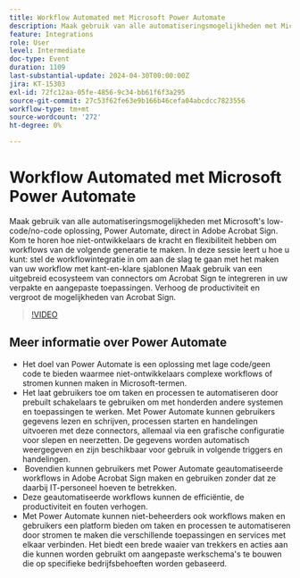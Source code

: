 ```yaml
---
title: Workflow Automated met Microsoft Power Automate
description: Maak gebruik van alle automatiseringsmogelijkheden met Microsoft's low-code/no-code oplossing, Power Automate, direct in Adobe Acrobat Sign.
feature: Integrations
role: User
level: Intermediate
doc-type: Event
duration: 1109
last-substantial-update: 2024-04-30T00:00:00Z
jira: KT-15303
exl-id: 72fc12aa-05fe-4856-9c34-bb61f6f3a295
source-git-commit: 27c53f62fe63e9b166b46cefa04abcdcc7823556
workflow-type: tm+mt
source-wordcount: '272'
ht-degree: 0%

---
```


# Workflow Automated met Microsoft Power Automate

Maak gebruik van alle automatiseringsmogelijkheden met Microsoft&#39;s low-code/no-code oplossing, Power Automate, direct in Adobe Acrobat Sign. Kom te horen hoe niet-ontwikkelaars de kracht en flexibiliteit hebben om workflows van de volgende generatie te maken. In deze sessie leert u hoe u kunt: stel de workflowintegratie in om aan de slag te gaan met het maken van uw workflow met kant-en-klare sjablonen Maak gebruik van een uitgebreid ecosysteem van connectors om Acrobat Sign te integreren in uw verpakte en aangepaste toepassingen. Verhoog de productiviteit en vergroot de mogelijkheden van Acrobat Sign.

>[!VIDEO](https://video.tv.adobe.com/v/3454930/?learn=on&captions=dut)

## Meer informatie over Power Automate

* Het doel van Power Automate is een oplossing met lage code/geen code te bieden waarmee niet-ontwikkelaars complexe workflows of stromen kunnen maken in Microsoft-termen.
* Het laat gebruikers toe om taken en processen te automatiseren door prebuilt schakelaars te gebruiken om met honderden andere systemen en toepassingen te werken. Met Power Automate kunnen gebruikers gegevens lezen en schrijven, processen starten en handelingen uitvoeren met deze connectors, allemaal via een grafische configuratie voor slepen en neerzetten. De gegevens worden automatisch weergegeven en zijn beschikbaar voor gebruik in volgende triggers en handelingen.
* &#x200B; Bovendien kunnen gebruikers met Power Automate geautomatiseerde workflows in Adobe Acrobat Sign maken en gebruiken zonder dat ze daarbij IT-personeel hoeven te betrekken.
* Deze geautomatiseerde workflows kunnen de efficiëntie, de productiviteit en fouten verhogen.
* Met Power Automate kunnen niet-beheerders ook workflows maken en gebruikers een platform bieden om taken en processen te automatiseren door stromen te maken die verschillende toepassingen en services met elkaar verbinden. Het biedt een brede waaier van trekkers en acties aan die kunnen worden gebruikt om aangepaste werkschema&#39;s te bouwen die op specifieke bedrijfsbehoeften worden gebaseerd.
